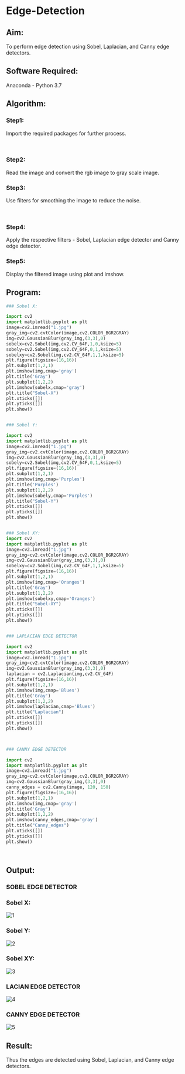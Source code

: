 # Edge-Detection
## Aim:
To perform edge detection using Sobel, Laplacian, and Canny edge detectors.

## Software Required:
Anaconda - Python 3.7

## Algorithm:
### Step1:
Import the required packages for further process.


<br>


### Step2:
Read the image and convert the rgb image to gray scale image.
<br>

### Step3:
Use filters for smoothing the image to reduce the noise.

<br>

### Step4:
Apply the respective filters - Sobel, Laplacian edge detector and Canny edge detector.
<br>

### Step5:
Display the filtered image using plot and imshow.
<br>

 
## Program:

``` Python
### Sobel X:

import cv2
import matplotlib.pyplot as plt
image=cv2.imread("1.jpg")
gray_img=cv2.cvtColor(image,cv2.COLOR_BGR2GRAY)
img=cv2.GaussianBlur(gray_img,(3,3),0)
sobelx=cv2.Sobel(img,cv2.CV_64F,1,0,ksize=5)
sobely=cv2.Sobel(img,cv2.CV_64F,0,1,ksize=5)
sobelxy=cv2.Sobel(img,cv2.CV_64F,1,1,ksize=5)
plt.figure(figsize=(16,16))
plt.subplot(1,2,1)
plt.imshow(img,cmap='gray')
plt.title('Gray')
plt.subplot(1,2,2)
plt.imshow(sobelx,cmap='gray')
plt.title("Sobel-X")
plt.xticks([])
plt.yticks([])
plt.show()


### Sobel Y:

import cv2
import matplotlib.pyplot as plt
image=cv2.imread("1.jpg")
gray_img=cv2.cvtColor(image,cv2.COLOR_BGR2GRAY)
img=cv2.GaussianBlur(gray_img,(3,3),0)
sobely=cv2.Sobel(img,cv2.CV_64F,0,1,ksize=5)
plt.figure(figsize=(16,16))
plt.subplot(1,2,1)
plt.imshow(img,cmap='Purples')
plt.title('Purples')
plt.subplot(1,2,2)
plt.imshow(sobely,cmap='Purples')
plt.title("Sobel-Y")
plt.xticks([])
plt.yticks([])
plt.show()


### Sobel XY:
import cv2
import matplotlib.pyplot as plt
image=cv2.imread("1.jpg")
gray_img=cv2.cvtColor(image,cv2.COLOR_BGR2GRAY)
img=cv2.GaussianBlur(gray_img,(3,3),0)
sobelxy=cv2.Sobel(img,cv2.CV_64F,1,1,ksize=5)
plt.figure(figsize=(16,16))
plt.subplot(1,2,1)
plt.imshow(img,cmap='Oranges')
plt.title('Gray')
plt.subplot(1,2,2)
plt.imshow(sobelxy,cmap='Oranges')
plt.title("Sobel-XY")
plt.xticks([])
plt.yticks([])
plt.show()


### LAPLACIAN EDGE DETECTOR

import cv2
import matplotlib.pyplot as plt
image=cv2.imread("1.jpg")
gray_img=cv2.cvtColor(image,cv2.COLOR_BGR2GRAY)
img=cv2.GaussianBlur(gray_img,(3,3),0)
laplacian = cv2.Laplacian(img,cv2.CV_64F)
plt.figure(figsize=(16,16))
plt.subplot(1,2,1)
plt.imshow(img,cmap='Blues')
plt.title('Gray')
plt.subplot(1,2,2)
plt.imshow(laplacian,cmap='Blues')
plt.title("Laplacian")
plt.xticks([])
plt.yticks([])
plt.show()



### CANNY EDGE DETECTOR

import cv2
import matplotlib.pyplot as plt
image=cv2.imread("1.jpg")
gray_img=cv2.cvtColor(image,cv2.COLOR_BGR2GRAY)
img=cv2.GaussianBlur(gray_img,(3,3),0)
canny_edges = cv2.Canny(image, 120, 150)
plt.figure(figsize=(16,16))
plt.subplot(1,2,1)
plt.imshow(img,cmap='gray')
plt.title('Gray')
plt.subplot(1,2,2)
plt.imshow(canny_edges,cmap='gray')
plt.title("Canny_edges")
plt.xticks([])
plt.yticks([])
plt.show()




```
## Output:
### SOBEL EDGE DETECTOR

### Sobel X:
![1](https://user-images.githubusercontent.com/94980741/168770230-8553ca72-e8a3-49d6-b545-2f72f9c2b461.png)

### Sobel Y:
![2](https://user-images.githubusercontent.com/94980741/168771909-00a411d6-b2f7-4641-8cbf-53c398131cdc.png)

### Sobel XY:
![3](https://user-images.githubusercontent.com/94980741/168771993-afa30cbf-e7ba-467d-bcc5-a05cf33eb779.png)


### LACIAN EDGE DETECTOR
![4](https://user-images.githubusercontent.com/94980741/168772050-da8faf53-0a37-49dc-82fc-dd80b7d39719.png)



### CANNY EDGE DETECTOR
![5](https://user-images.githubusercontent.com/94980741/168772145-cdc85075-8cd7-4363-8f6b-921fc89727be.png)


## Result:
Thus the edges are detected using Sobel, Laplacian, and Canny edge detectors.
